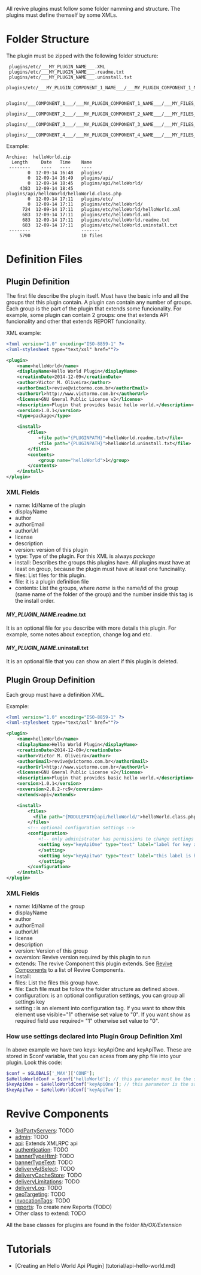 All revive plugins must follow some folder namming and structure. The plugins must define themself by some XMLs.

# Folder Structure

The plugin must be zipped with the following folder structure:

```Shell
 plugins/etc/___MY_PLUGIN_NAME___.XML
 plugins/etc/___MY_PLUGIN_NAME___.readme.txt
 plugins/etc/___MY_PLUGIN_NAME___.uninstall.txt
 plugins/etc/___MY_PLUGIN_COMPONENT_1_NAME___/___MY_PLUGIN_COMPONENT_1_NAME___.XML

 plugins/___COMPONENT_1___/___MY_PLUGIN_COMPONENT_1_NAME___/___MY_FILES_1___
 plugins/___COMPONENT_2___/___MY_PLUGIN_COMPONENT_2_NAME___/___MY_FILES_2___
 plugins/___COMPONENT_3___/___MY_PLUGIN_COMPONENT_3_NAME___/___MY_FILES_3___
 plugins/___COMPONENT_4___/___MY_PLUGIN_COMPONENT_4_NAME___/___MY_FILES_4___
```

Example:

```
Archive:  helloWorld.zip
  Length     Date   Time    Name
 --------    ----   ----    ----
        0  12-09-14 16:48   plugins/
        0  12-09-14 16:49   plugins/api/
        0  12-09-14 18:45   plugins/api/helloWorld/
     4383  12-09-14 18:45   plugins/api/helloWorld/helloWorld.class.php
        0  12-09-14 17:11   plugins/etc/
        0  12-09-14 17:11   plugins/etc/helloWorld/
      724  12-09-14 17:11   plugins/etc/helloWorld/helloWorld.xml
      683  12-09-14 17:11   plugins/etc/helloWorld.xml
      683  12-09-14 17:11   plugins/etc/helloWorld.readme.txt
      683  12-09-14 17:11   plugins/etc/helloWorld.uninstall.txt
 --------                   -------
     5790                   10 files
```

# Definition Files

## Plugin Definition

The first file describe the plugin itself. Must have the basic info and all the groups that this plugin contain.
A plugin can contain any number of groups. Each group is the part of the plugin that extends some funcionality. For example, some plugin can contain 2 groups: one that extends API funcionality and other that extends REPORT funcionality.

XML example:

```XML
<?xml version="1.0" encoding="ISO-8859-1" ?>
<?xml-stylesheet type="text/xsl" href=""?>

<plugin>
    <name>helloWorld</name>
    <displayName>Hello World Plugin</displayName>
    <creationDate>2014-12-09</creationDate>
    <author>Victor M. Oliveira</author>
    <authorEmail>revive@victormo.com.br</authorEmail>
    <authorUrl>http://www.victormo.com.br</authorUrl>
    <license>GNU Gneral Public License v2</license>
    <description>Plugin that provides basic hello world.</description>
    <version>1.0.1</version>
    <type>package</type>

    <install>
        <files>
            <file path="{PLUGINPATH}">helloWorld.readme.txt</file>
            <file path="{PLUGINPATH}">helloWorld.uninstall.txt</file>
        </files>
        <contents>
            <group name="helloWorld">1</group>
        </contents>
    </install>
</plugin>
```

### XML Fields

* name: Id/Name of the plugin
* displayName
* author
* authorEmail
* authorUrl
* license
* description
* version: version of this plugin
* type: Type of the plugin. For this XML is always *package*
* install: Describes the groups this plugins have. All plugins must have at least on group, because the plugin must have at least one funcinality.
* files: List files for this plugin.
* file: it is a plugin definition file 
* contents: List the groups, where *name* is the name/id of the group (same name of the folder of the group) and the number inside this tag is the install order.

#### ___MY_PLUGIN_NAME___.readme.txt
It is an optional file for you describe with more details this plugin. For example, some notes about exception, change log
and etc.

#### ___MY_PLUGIN_NAME___.uninstall.txt
It is an optional file  that you can show an alert if this plugin is deleted.

## Plugin Group Definition

Each group must have a definition XML.

Example:

```XML
<?xml version="1.0" encoding="ISO-8859-1" ?>
<?xml-stylesheet type="text/xsl" href=""?>

<plugin>
    <name>helloWorld</name>
    <displayName>Hello World Plugin</displayName>
    <creationDate>2014-12-09</creationDate>
    <author>Victor M. Oliveira</author>
    <authorEmail>revive@victormo.com.br</authorEmail>
    <authorUrl>http://www.victormo.com.br</authorUrl>
    <license>GNU Gneral Public License v2</license>
    <description>Plugin that provides basic hello world.</description>
    <version>1.0.1</version>
    <oxversion>2.8.2-rc9</oxversion>
    <extends>api</extends>

    <install>
        <files>
          <file path="{MODULEPATH}api/helloWorld/">helloWorld.class.php</file>
        </files>
        <!-- optional configuration settings -->
        <configuration>
            <!-- only administrator has permissions to change settings in config file -->
            <setting key="keyApiOne" type="text" label="label for key api one" required="0" size="64" visible="1">
            </setting>  
            <setting key="keyApiTwo" type="text" label="this label is hidden" required="1" size="64" visible="0">
            </setting>     
        </configuration>
    </install>
</plugin>
```

### XML Fields

* name: Id/Name of the group
* displayName
* author
* authorEmail
* authorUrl
* license
* description
* version: Version of this group
* oxversion: Revive version required by this plugin to run
* extends: The revive Component this plugin extends. See [Revive Components](#revive-components) to a list of Revive Components.
* install: 
* files: List the files this group have.
* file: Each file must be follow the folder structure as defined above.
* configuration: is an optional configuration settings, you can group all settings key
* setting : is an element into  configuration tag. If you want to show this element use visible="1" otherwise set value to "0". If you want show as required field use required= "1" otherwise set value to "0".

### How use settings declared into Plugin Group Definition Xml
In above example we have two keys: keyApiOne and keyApiTwo. These are stored in $conf variable, that you can acess from any php file into your plugin. Look this code:

```PHP
$conf = $GLOBALS['_MAX']['CONF']; 
$aHelloWorldConf = $conf['helloWorld']; // this parameter must be the same name of your group that you have defined your keys
$keyApiOne = $aHelloWorldConf['keyApiOne']; // this parameter is the same name key
$keyApiTwo = $aHelloWorldConf['keyApiTwo'];
```


# Revive Components

* [3rdPartyServers](): TODO
* [admin](): TODO
* [api](components/api-component.md): Extends XMLRPC api
* [authentication](): TODO
* [bannerTypeHtml](): TODO
* [bannerTypeText](): TODO
* [deliveryAdSelect](): TODO
* [deliveryCacheStore](): TODO
* [deliveryLimitations](): TODO
* [deliveryLog](): TODO
* [geoTargeting](): TODO
* [invocationTags](): TODO
* [reports](): To create new Reports (TODO)
* Other class to extend: TODO

All the base classes for plugins are found in the folder *lib/OX/Extension*

# Tutorials
* [Creating an Hello World Api Plugin] (tutorial/api-hello-world.md)
